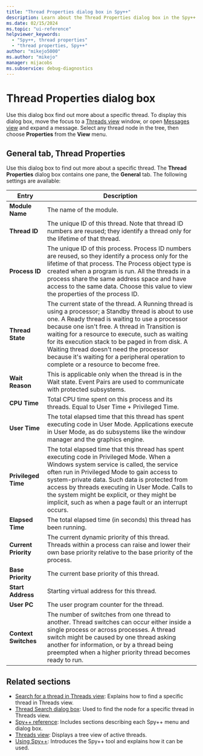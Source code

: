 ```yaml
---
title: "Thread Properties dialog box in Spy++"
description: Learn about the Thread Properties dialog box in the Spy++ debugging tool. Use this dialog box to find out more about a specific thread.
ms.date: 02/15/2024
ms.topic: "ui-reference"
helpviewer_keywords:
  - "Spy++, thread properties"
  - "thread properties, Spy++"
author: "mikejo5000"
ms.author: "mikejo"
manager: mijacobs
ms.subservice: debug-diagnostics
---
```


# Thread Properties dialog box

Use this dialog box find out more about a specific thread. To display this dialog box, move the focus to a [Threads view](threads-view.md) window, or open [Messages view](messages-view.md) and expand a message. Select any thread node in the tree, then choose **Properties** from the **View** menu.

## General tab, Thread Properties

Use this dialog box to find out more about a specific thread. The **Thread Properties** dialog box contains one pane, the **General** tab. The following settings are available:

|Entry|Description|
|-----------|-----------------|
|**Module Name**|The name of the module.|
|**Thread ID**|The unique ID of this thread. Note that thread ID numbers are reused; they identify a thread only for the lifetime of that thread.|
|**Process ID**|The unique ID of this process. Process ID numbers are reused, so they identify a process only for the lifetime of that process. The Process object type is created when a program is run. All the threads in a process share the same address space and have access to the same data. Choose this value to view the properties of the process ID.|
|**Thread State**|The current state of the thread. A Running thread is using a processor; a Standby thread is about to use one. A Ready thread is waiting to use a processor because one isn't free. A thread in Transition is waiting for a resource to execute, such as waiting for its execution stack to be paged in from disk. A Waiting thread doesn't need the processor because it's waiting for a peripheral operation to complete or a resource to become free.|
|**Wait Reason**|This is applicable only when the thread is in the Wait state. Event Pairs are used to communicate with protected subsystems.|
|**CPU Time**|Total CPU time spent on this process and its threads. Equal to User Time + Privileged Time.|
|**User Time**|The total elapsed time that this thread has spent executing code in User Mode. Applications execute in User Mode, as do subsystems like the window manager and the graphics engine.|
|**Privileged Time**|The total elapsed time that this thread has spent executing code in Privileged Mode. When a Windows system service is called, the service often run in Privileged Mode to gain access to system-private data. Such data is protected from access by threads executing in User Mode. Calls to the system might be explicit, or they might be implicit, such as when a page fault or an interrupt occurs.|
|**Elapsed Time**|The total elapsed time (in seconds) this thread has been running.|
|**Current Priority**|The current dynamic priority of this thread. Threads within a process can raise and lower their own base priority relative to the base priority of the process.|
|**Base Priority**|The current base priority of this thread.|
|**Start Address**|Starting virtual address for this thread.|
|**User PC**|The user program counter for the thread.|
|**Context Switches**|The number of switches from one thread to another. Thread switches can occur either inside a single process or across processes. A thread switch might be caused by one thread asking another for information, or by a thread being preempted when a higher priority thread becomes ready to run.|

## Related sections

- [Search for a thread in Threads view](how-to-search-for-a-thread-in-threads-view.md): Explains how to find a specific thread in Threads view.
- [Thread Search dialog box](search-tools-for-spy-increment-views.md#thread-search): Used to find the node for a specific thread in Threads view.
- [Spy++ reference](spy-increment-reference.md): Includes sections describing each Spy++ menu and dialog box.
- [Threads view](threads-view.md): Displays a tree view of active threads.
- [Using Spy++](using-spy-increment.md): Introduces the Spy++ tool and explains how it can be used.